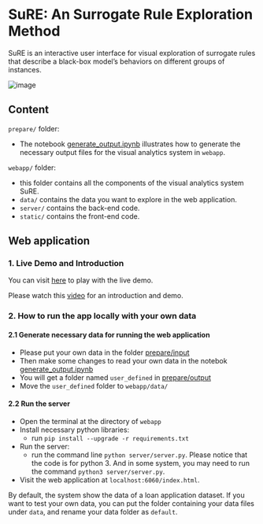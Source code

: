 # SuRE: An Surrogate Rule Exploration Method

SuRE is an interactive user interface for visual exploration of surrogate rules that describe a black-box model’s behaviors on different groups of instances.

![image](https://user-images.githubusercontent.com/9759891/88327894-9a89d700-ccf5-11ea-929f-812673fc257f.png)

## Content

`prepare/` folder:

- The notebook [generate_output.ipynb](https://github.com/nyuvis/SuRE/tree/master/prepare/generate_output.ipynb) illustrates how to generate the necessary output files for the visual analytics system in `webapp`.

`webapp/` folder:

- this folder contains all the components of the visual analytics system SuRE.
- `data/` contains the data you want to explore in the web application.
- `server/` contains the back-end code.
- `static/` contains the front-end code. 

## Web application

### 1. Live Demo and Introduction

You can visit [here](http://nyuvis-web.poly.edu/projects/isure/index.html) to play with the live demo.

Please watch this [video](https://www.youtube.com/watch?v=kskukXg1X3s&feature=youtu.be) for an introduction and demo.

### 2. How to run the app locally with your own data

#### 2.1 Generate necessary data for running the web application

- Please put your own data in the folder [prepare/input](https://github.com/nyuvis/SuRE/tree/master/prepare/input)
- Then make some changes to read your own data in the notebok [generate_output.ipynb](https://github.com/nyuvis/SuRE/tree/master/prepare/generate_output.ipynb) 
- You will get a folder named `user_defined` in [prepare/output](https://github.com/nyuvis/SuRE/tree/master/prepare/output)
- Move the `user_defined` folder to `webapp/data/`

#### 2.2 Run the server

- Open the terminal at the directory of  `webapp`
- Install necessary python libraries:
  - run `pip install --upgrade -r requirements.txt`
- Run the server: 
  - run the command line `python server/server.py`. Please notice that the code is for python 3. And in some system, you may need to run the command `python3 server/server.py`.
- Visit the web application at `localhost:6060/index.html`.

By default, the system show the data of a loan application dataset. If you want to test your own data, you can put the folder containing your data files under `data`, and rename your data folder as `default`. 


